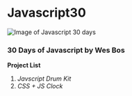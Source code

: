# Javascript30
![Image of Javascript 30 days](https://wptavern.com/wp-content/uploads/2017/01/javascript30.png)

### 30 Days of Javascript by Wes Bos

**Project List**

1. *Javscript Drum Kit*
2. *CSS + JS Clock*